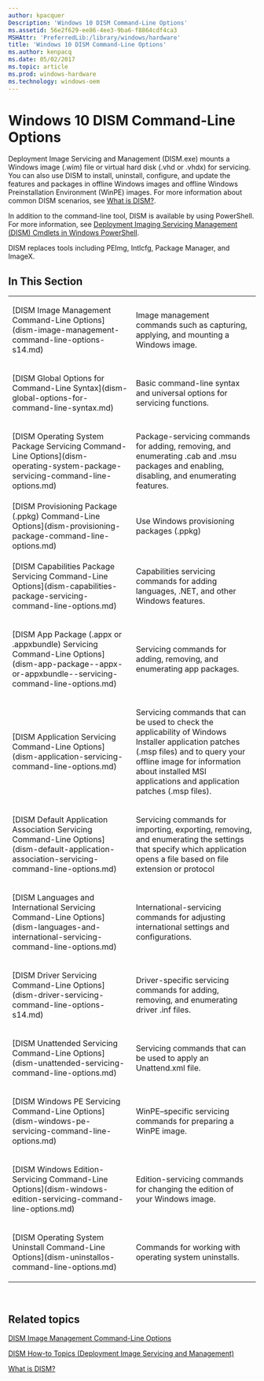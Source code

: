 ```yaml
---
author: kpacquer
Description: 'Windows 10 DISM Command-Line Options'
ms.assetid: 56e2f629-ee86-4ee3-9ba6-f8864cdf4ca3
MSHAttr: 'PreferredLib:/library/windows/hardware'
title: 'Windows 10 DISM Command-Line Options'
ms.author: kenpacq
ms.date: 05/02/2017
ms.topic: article
ms.prod: windows-hardware
ms.technology: windows-oem
---
```


# Windows 10 DISM Command-Line Options


Deployment Image Servicing and Management (DISM.exe) mounts a Windows image (.wim) file or virtual hard disk (.vhd or .vhdx) for servicing. You can also use DISM to install, uninstall, configure, and update the features and packages in offline Windows images and offline Windows Preinstallation Environment (WinPE) images. For more information about common DISM scenarios, see [What is DISM?](what-is-dism.md).

In addition to the command-line tool, DISM is available by using PowerShell. For more information, see [Deployment Imaging Servicing Management (DISM) Cmdlets in Windows PowerShell](http://go.microsoft.com/fwlink/?LinkId=239926).

DISM replaces tools including PEImg, Intlcfg, Package Manager, and ImageX.

## <span id="In_This_Section"></span><span id="in_this_section"></span><span id="IN_THIS_SECTION"></span>In This Section


<table>
<colgroup>
<col width="50%" />
<col width="50%" />
</colgroup>
<tbody>
<tr class="odd">
<td align="left"><p>[DISM Image Management Command-Line Options](dism-image-management-command-line-options-s14.md)</p></td>
<td align="left"><p>Image management commands such as capturing, applying, and mounting a Windows image.</p></td>
</tr>
<tr class="even">
<td align="left"><p>[DISM Global Options for Command-Line Syntax](dism-global-options-for-command-line-syntax.md)</p></td>
<td align="left"><p>Basic command-line syntax and universal options for servicing functions.</p></td>
</tr>
<tr class="odd">
<td align="left"><p>[DISM Operating System Package Servicing Command-Line Options](dism-operating-system-package-servicing-command-line-options.md)</p></td>
<td align="left"><p>Package-servicing commands for adding, removing, and enumerating .cab and .msu packages and enabling, disabling, and enumerating features.</p></td>
</tr>
<tr class="even">
<td align="left">[DISM Provisioning Package (.ppkg) Command-Line Options](dism-provisioning-package-command-line-options.md)</td>
<td align="left"><p>Use Windows provisioning packages (.ppkg)</p></td>
</tr>
<tr class="odd">
<td align="left"><p>[DISM Capabilities Package Servicing Command-Line Options](dism-capabilities-package-servicing-command-line-options.md)</p></td>
<td align="left"><p>Capabilities servicing commands for adding languages, .NET, and other Windows features.</p></td>
</tr>
<tr class="even">
<td align="left"><p>[DISM App Package (.appx or .appxbundle) Servicing Command-Line Options](dism-app-package--appx-or-appxbundle--servicing-command-line-options.md)</p></td>
<td align="left"><p>Servicing commands for adding, removing, and enumerating app packages.</p></td>
</tr>
<tr class="odd">
<td align="left"><p>[DISM Application Servicing Command-Line Options](dism-application-servicing-command-line-options.md)</p></td>
<td align="left"><p>Servicing commands that can be used to check the applicability of Windows Installer application patches (.msp files) and to query your offline image for information about installed MSI applications and application patches (.msp files).</p></td>
</tr>
<tr class="even">
<td align="left"><p>[DISM Default Application Association Servicing Command-Line Options](dism-default-application-association-servicing-command-line-options.md)</p></td>
<td align="left"><p>Servicing commands for importing, exporting, removing, and enumerating the settings that specify which application opens a file based on file extension or protocol</p></td>
</tr>
<tr class="odd">
<td align="left"><p>[DISM Languages and International Servicing Command-Line Options](dism-languages-and-international-servicing-command-line-options.md)</p></td>
<td align="left"><p>International-servicing commands for adjusting international settings and configurations.</p></td>
</tr>
<tr class="even">
<td align="left"><p>[DISM Driver Servicing Command-Line Options](dism-driver-servicing-command-line-options-s14.md)</p></td>
<td align="left"><p>Driver-specific servicing commands for adding, removing, and enumerating driver .inf files.</p></td>
</tr>
<tr class="odd">
<td align="left"><p>[DISM Unattended Servicing Command-Line Options](dism-unattended-servicing-command-line-options.md)</p></td>
<td align="left"><p>Servicing commands that can be used to apply an Unattend.xml file.</p></td>
</tr>
<tr class="even">
<td align="left"><p>[DISM Windows PE Servicing Command-Line Options](dism-windows-pe-servicing-command-line-options.md)</p></td>
<td align="left"><p>WinPE–specific servicing commands for preparing a WinPE image.</p></td>
</tr>
<tr class="odd">
<td align="left"><p>[DISM Windows Edition-Servicing Command-Line Options](dism-windows-edition-servicing-command-line-options.md)</p></td>
<td align="left"><p>Edition-servicing commands for changing the edition of your Windows image.</p></td>
</tr>
<tr class="even">
<td align="left"><p>[DISM Operating System Uninstall Command-Line Options](dism-uninstallos-command-line-options.md)</p></td>
<td align="left"><p>Commands for working with operating system uninstalls.</p></td>
</tr>
</tbody>
</table>

 

## <span id="related_topics"></span>Related topics


[DISM Image Management Command-Line Options](dism-image-management-command-line-options-s14.md)

[DISM How-to Topics (Deployment Image Servicing and Management)](dism-how-to-topics--deployment-image-servicing-and-management.md)

[What is DISM?](what-is-dism.md)

 

 






